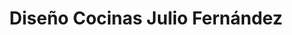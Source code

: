 ---
title: "Diseño Cocinas Julio Fernández"
url: /cambre/diseno-cocinas-julio-fernandez/
shop: cocina
---